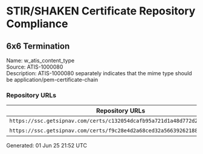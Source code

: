 # STIR/SHAKEN Certificate Repository Compliance

## 6x6 Termination

Name: w_atis_content_type\
Source: ATIS-1000080\
Description: ATIS-1000080 separately indicates that the mime type should be application/pem-certificate-chain
### Repository URLs

| Repository URLs | Not After |  Problems | Link |
|-----------------|-----------|-----------|------|
| `https://ssc.getsipnav.com/certs/c132054dcafb95a721d1a48d772d299db1097d37` | 23&#160;Apr&#160;25&#160;21:28&#160;UTC | true | [view](../../REPOS/a284e13479ca802c6af8cf3cd575822f31574dc5/README.md) |
| `https://ssc.getsipnav.com/certs/f9c28e4d2a68ced32a566392621883c8d8923c97` | 23&#160;Apr&#160;26&#160;00:00&#160;UTC | true | [view](../../REPOS/d499e98be3432643a3137d24a90f1b037aa4f175/README.md) |


Generated: 01 Jun 25 21:52 UTC